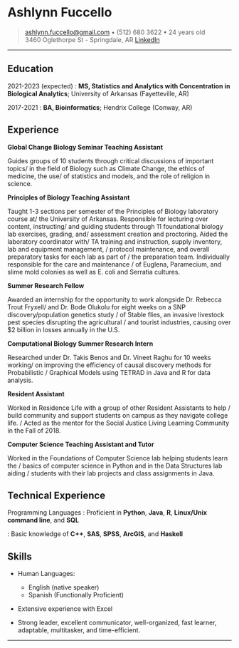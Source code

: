 Ashlynn Fuccello
============

> <ashlynn.fuccello@gmail.com> • (512) 680 3622 • 24 years old\
> 3460 Oglethorpe St - Springdale, AR
> [LinkedIn](https://www.linkedin.com/in/ashlynn-fuccello/)

----

Education
---------

2021-2023 (expected)
:   **MS, Statistics and Analytics with Concentration in Biological Analytics**; University of Arkansas (Fayetteville, AR)

2017-2021
:   **BA, Bioinformatics**; Hendrix College (Conway, AR)

Experience
----------

**Global Change Biology Seminar Teaching Assistant**

Guides groups of 10 students through critical discussions of important topics/
in the field of Biology such as Climate Change, the ethics of medicine, the use/
of statistics and models, and the role of religion in science. 

**Principles of Biology Teaching Assistant**

Taught 1-3 sections per semester of the Principles of Biology laboratory course at/
the University of Arkansas. Responsible for lecturing over content, instructing/
and guiding students through 11 foundational biology lab exercises, grading, and/
assessment creation and proctoring. Aided the laboratory coordinator with/
TA training and instruction, supply inventory, lab and equipment management, /
protocol maintenance, and overall preparatory tasks for each lab as part of /
the preparation team. Individually responsible for the care and maintenance /
of Euglena, Paramecium, and slime mold colonies as well as E. coli and Serratia cultures. 

**Summer Research Fellow**

Awarded an internship for the opportunity to work alongside Dr. Rebecca Trout Fryxell/
and Dr. Bode Olukolu for eight weeks on a SNP discovery/population genetics study /
of Stable flies, an invasive livestock pest species disrupting the agricultural /
and tourist industries, causing over $2 billion in losses annually in the U.S.

**Computational Biology Summer Research Intern**

Researched under Dr. Takis Benos and Dr. Vineet Raghu for 10 weeks working/
on improving the efficiency of causal discovery methods for Probabilistic /
Graphical Models using TETRAD in Java and R for data analysis.

**Resident Assistant**

Worked in Residence Life with a group of other Resident Assistants to help /
build community and support students on campus as they navigate college life. /
Acted as the mentor for the Social Justice Living Learning Community in the Fall of 2018.

**Computer Science Teaching Assistant and Tutor**

Worked in the Foundations of Computer Science lab helping students learn the /
basics of computer science in  Python and in the Data Structures lab aiding /
students with their lab projects and class assignments in Java.


Technical Experience
--------------------

Programming Languages
:   Proficient in **Python**, **Java**, **R**, **Linux/Unix command line**, and **SQL**

:   Basic knowledge of **C++**, **SAS**, **SPSS**, **ArcGIS**, and **Haskell**


Skills
----------------------------------------

* Human Languages:

     * English (native speaker)
     * Spanish (Functionally Proficient)

* Extensive experience with Excel

* Strong leader, excellent communicator, well-organized, fast learner, adaptable, multitasker, and time-efficient.

----
